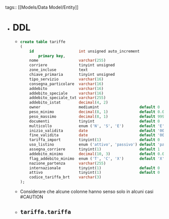 tags:: [[Models/Data Model/Entity]]

- # DDL
	- ```sql
	  create table tariffe
	  (
	      id                    int unsigned auto_increment
	          primary key,
	      nome                  varchar(255)                                    not null,
	      corriere              tinyint unsigned                                not null,
	      zone_incluse          text                                            not null,
	      chiave_primaria       tinyint unsigned                                not null,
	      tipo_servizio         varchar(16)                                     not null,
	      consegna_particolare  varchar(16)                                     not null,
	      addebito              varchar(16)                                     not null,
	      addebito_speciale     varchar(16)                                     not null,
	      addebito_speciale_txt varchar(255)                                    not null,
	      addebito_istat        decimal(4, 2)                                   not null,
	      owner                 mediumint                  default 0            not null,
	      peso_minimo           decimal(8, 1)              default 0.0          not null,
	      peso_massimo          decimal(8, 1)              default 99999.0      not null,
	      documenti             tinyint                    default 0            not null,
	      multicollo            enum ('N', 'S', 'E')       default 'E'          not null,
	      inizio_validita       date                       default '0000-00-00' not null,
	      fine_validita         date                       default '0000-00-00' not null,
	      tariffa_import        tinyint(1)                 default 0            not null,
	      uso_listino           enum ('attivo', 'passivo') default 'passivo'    not null,
	      assegna_corriere      tinyint(1)                 default 1            not null,
	      addebito_minimo       decimal(10, 3)             default 0.000        not null,
	      flag_addebito_minimo  enum ('T', 'C', 'X')       default 'X'          not null,
	      nazione_partenza      varchar(255)                                    not null,
	      internazionale        tinyint(1)                 default 0            not null,
	      attivo                tinyint(1)                 default 0            not null,
	      codice_tariffa_brt    varchar(3)                                      null comment 'codice tariffa brt'
	  );
	  ```
	- Considerare che alcune colonne hanno senso solo in alcuni casi #CAUTION
	- ## `tariffa.tariffa`